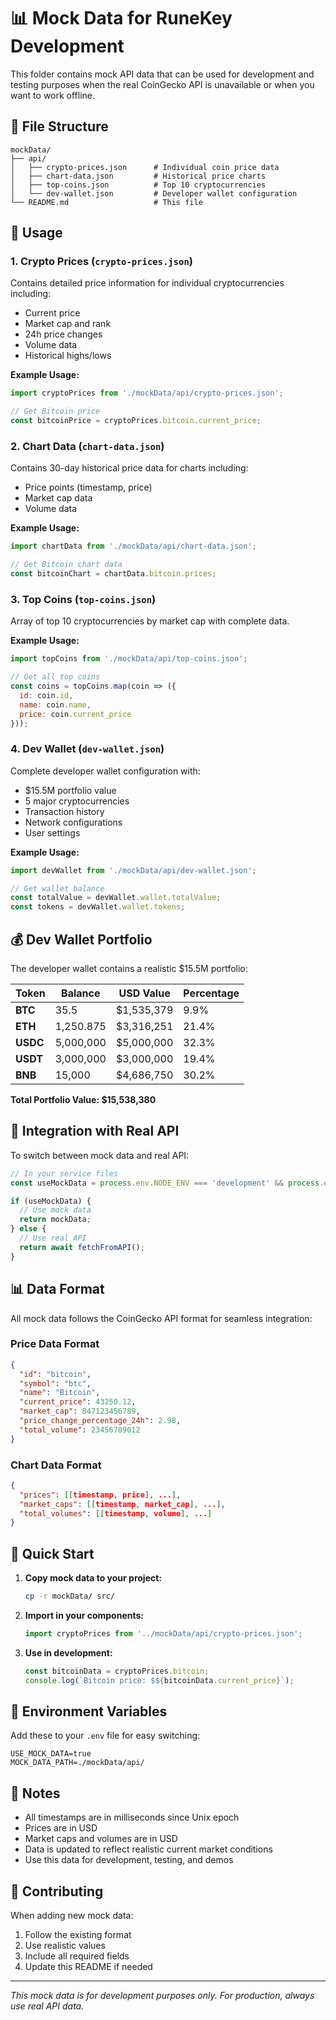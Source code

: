 # 📊 Mock Data for RuneKey Development

This folder contains mock API data that can be used for development and testing purposes when the real CoinGecko API is unavailable or when you want to work offline.

## 📁 File Structure

```
mockData/
├── api/
│   ├── crypto-prices.json      # Individual coin price data
│   ├── chart-data.json         # Historical price charts
│   ├── top-coins.json          # Top 10 cryptocurrencies
│   └── dev-wallet.json         # Developer wallet configuration
└── README.md                   # This file
```

## 🔧 Usage

### 1. Crypto Prices (`crypto-prices.json`)
Contains detailed price information for individual cryptocurrencies including:
- Current price
- Market cap and rank
- 24h price changes
- Volume data
- Historical highs/lows

**Example Usage:**
```javascript
import cryptoPrices from './mockData/api/crypto-prices.json';

// Get Bitcoin price
const bitcoinPrice = cryptoPrices.bitcoin.current_price;
```

### 2. Chart Data (`chart-data.json`)
Contains 30-day historical price data for charts including:
- Price points (timestamp, price)
- Market cap data
- Volume data

**Example Usage:**
```javascript
import chartData from './mockData/api/chart-data.json';

// Get Bitcoin chart data
const bitcoinChart = chartData.bitcoin.prices;
```

### 3. Top Coins (`top-coins.json`)
Array of top 10 cryptocurrencies by market cap with complete data.

**Example Usage:**
```javascript
import topCoins from './mockData/api/top-coins.json';

// Get all top coins
const coins = topCoins.map(coin => ({
  id: coin.id,
  name: coin.name,
  price: coin.current_price
}));
```

### 4. Dev Wallet (`dev-wallet.json`)
Complete developer wallet configuration with:
- $15.5M portfolio value
- 5 major cryptocurrencies
- Transaction history
- Network configurations
- User settings

**Example Usage:**
```javascript
import devWallet from './mockData/api/dev-wallet.json';

// Get wallet balance
const totalValue = devWallet.wallet.totalValue;
const tokens = devWallet.wallet.tokens;
```

## 💰 Dev Wallet Portfolio

The developer wallet contains a realistic $15.5M portfolio:

| Token | Balance | USD Value | Percentage |
|-------|---------|-----------|------------|
| **BTC** | 35.5 | $1,535,379 | 9.9% |
| **ETH** | 1,250.875 | $3,316,251 | 21.4% |
| **USDC** | 5,000,000 | $5,000,000 | 32.3% |
| **USDT** | 3,000,000 | $3,000,000 | 19.4% |
| **BNB** | 15,000 | $4,686,750 | 30.2% |

**Total Portfolio Value: $15,538,380**

## 🔄 Integration with Real API

To switch between mock data and real API:

```javascript
// In your service files
const useMockData = process.env.NODE_ENV === 'development' && process.env.USE_MOCK_DATA === 'true';

if (useMockData) {
  // Use mock data
  return mockData;
} else {
  // Use real API
  return await fetchFromAPI();
}
```

## 📊 Data Format

All mock data follows the CoinGecko API format for seamless integration:

### Price Data Format
```json
{
  "id": "bitcoin",
  "symbol": "btc",
  "name": "Bitcoin",
  "current_price": 43250.12,
  "market_cap": 847123456789,
  "price_change_percentage_24h": 2.98,
  "total_volume": 23456789012
}
```

### Chart Data Format
```json
{
  "prices": [[timestamp, price], ...],
  "market_caps": [[timestamp, market_cap], ...],
  "total_volumes": [[timestamp, volume], ...]
}
```

## 🚀 Quick Start

1. **Copy mock data to your project:**
   ```bash
   cp -r mockData/ src/
   ```

2. **Import in your components:**
   ```javascript
   import cryptoPrices from '../mockData/api/crypto-prices.json';
   ```

3. **Use in development:**
   ```javascript
   const bitcoinData = cryptoPrices.bitcoin;
   console.log(`Bitcoin price: $${bitcoinData.current_price}`);
   ```

## 🔧 Environment Variables

Add these to your `.env` file for easy switching:

```env
USE_MOCK_DATA=true
MOCK_DATA_PATH=./mockData/api/
```

## 📝 Notes

- All timestamps are in milliseconds since Unix epoch
- Prices are in USD
- Market caps and volumes are in USD
- Data is updated to reflect realistic current market conditions
- Use this data for development, testing, and demos

## 🤝 Contributing

When adding new mock data:
1. Follow the existing format
2. Use realistic values
3. Include all required fields
4. Update this README if needed

---

*This mock data is for development purposes only. For production, always use real API data.* 